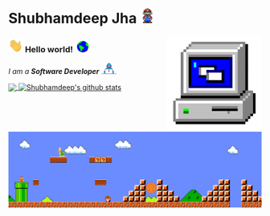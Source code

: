 # Shubhamdeep Jha&nbsp;<img src="https://github.com/HeyAlaia/HeyAlaia/blob/master/Assets/Mario_Hello_Big.gif" width="30px">


<!-- 
    &nbsp; [![HitCount](http://hits.dwyl.com/HeyAlaia/HeyAlaia.svg)](http://hits.dwyl.com/HeyAlaia/HeyAlaia) 
-->

<img align="right" alt="PC GIF" src="https://github.com/HeyAlaia/HeyAlaia/blob/master/Assets/PC.gif" width="190" />

### <img src="https://github.com/HeyAlaia/HeyAlaia/blob/master/Assets/Hi.gif" width="29px"> **Hello world!** &nbsp;<img src="https://github.com/HeyAlaia/HeyAlaia/blob/master/Assets/Earth.gif" width="24px">

<p>
  <em>
    I am a <b>Software Developer</b> <img src="https://github.com/HeyAlaia/HeyAlaia/blob/master/Assets/Developer.gif" width="30px"> 
  </em>  
</p>

<a href="https://github.com/HeyAlaia">
  <img align="center" src="https://github-readme-stats.vercel.app/api/top-langs/?username=HeyAlaia&theme=dark&hide_langs_below=1" />
</a>

<a href="https://github.com/HeyAlaia">
 <img align="center" src="https://github-readme-stats.vercel.app/api?username=HeyAlaia&show_icons=true&theme=dark&line_height=27" alt="Shubhamdeep's github stats"/>
</a>

<br>

<img src="https://github.com/HeyAlaia/HeyAlaia/blob/master/Assets/Mario_Gameplay.gif" alt="Mario Game" width="980">

<br>
